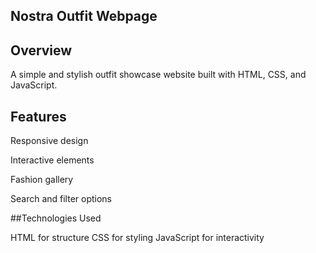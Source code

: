## Nostra Outfit Webpage

## Overview

A simple and stylish outfit showcase website built with HTML, CSS, and JavaScript.

## Features

Responsive design

Interactive elements

Fashion gallery

Search and filter options

##Technologies Used

HTML for structure
CSS for styling
JavaScript for interactivity
